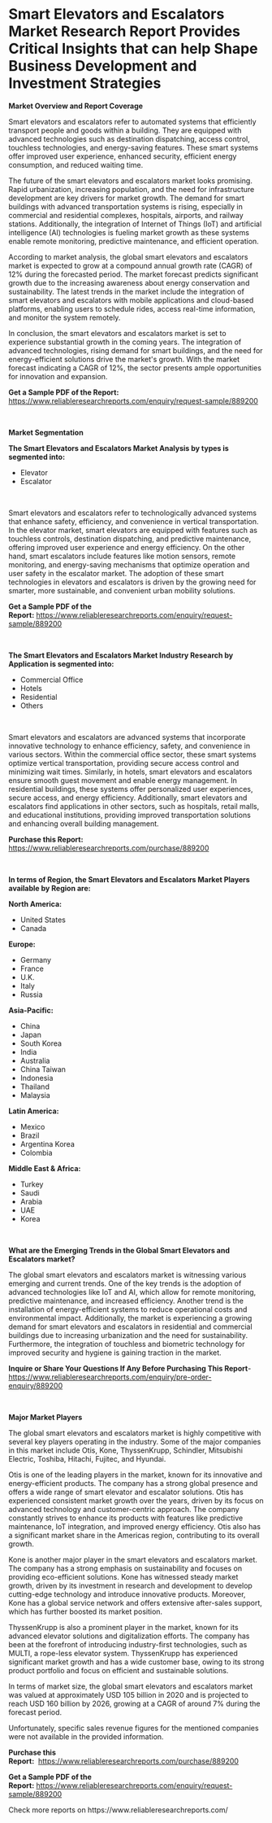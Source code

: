 <p><h1>Smart Elevators and Escalators Market Research Report Provides Critical Insights that can help Shape Business Development and Investment Strategies</h1></p><p><strong>Market Overview and Report Coverage</strong></p>
<p><p>Smart elevators and escalators refer to automated systems that efficiently transport people and goods within a building. They are equipped with advanced technologies such as destination dispatching, access control, touchless technologies, and energy-saving features. These smart systems offer improved user experience, enhanced security, efficient energy consumption, and reduced waiting time.</p><p>The future of the smart elevators and escalators market looks promising. Rapid urbanization, increasing population, and the need for infrastructure development are key drivers for market growth. The demand for smart buildings with advanced transportation systems is rising, especially in commercial and residential complexes, hospitals, airports, and railway stations. Additionally, the integration of Internet of Things (IoT) and artificial intelligence (AI) technologies is fueling market growth as these systems enable remote monitoring, predictive maintenance, and efficient operation.</p><p>According to market analysis, the global smart elevators and escalators market is expected to grow at a compound annual growth rate (CAGR) of 12% during the forecasted period. The market forecast predicts significant growth due to the increasing awareness about energy conservation and sustainability. The latest trends in the market include the integration of smart elevators and escalators with mobile applications and cloud-based platforms, enabling users to schedule rides, access real-time information, and monitor the system remotely.</p><p>In conclusion, the smart elevators and escalators market is set to experience substantial growth in the coming years. The integration of advanced technologies, rising demand for smart buildings, and the need for energy-efficient solutions drive the market's growth. With the market forecast indicating a CAGR of 12%, the sector presents ample opportunities for innovation and expansion.</p></p>
<p><strong>Get a Sample PDF of the Report:</strong> <a href="https://www.reliableresearchreports.com/enquiry/request-sample/889200">https://www.reliableresearchreports.com/enquiry/request-sample/889200</a></p>
<p>&nbsp;</p>
<p><strong>Market Segmentation</strong></p>
<p><strong>The Smart Elevators and Escalators Market Analysis by types is segmented into:</strong></p>
<p><ul><li>Elevator</li><li>Escalator</li></ul></p>
<p>&nbsp;</p>
<p><p>Smart elevators and escalators refer to technologically advanced systems that enhance safety, efficiency, and convenience in vertical transportation. In the elevator market, smart elevators are equipped with features such as touchless controls, destination dispatching, and predictive maintenance, offering improved user experience and energy efficiency. On the other hand, smart escalators include features like motion sensors, remote monitoring, and energy-saving mechanisms that optimize operation and user safety in the escalator market. The adoption of these smart technologies in elevators and escalators is driven by the growing need for smarter, more sustainable, and convenient urban mobility solutions.</p></p>
<p><strong>Get a Sample PDF of the Report:</strong>&nbsp;<a href="https://www.reliableresearchreports.com/enquiry/request-sample/889200">https://www.reliableresearchreports.com/enquiry/request-sample/889200</a></p>
<p>&nbsp;</p>
<p><strong>The Smart Elevators and Escalators Market Industry Research by Application is segmented into:</strong></p>
<p><ul><li>Commercial Office</li><li>Hotels</li><li>Residential</li><li>Others</li></ul></p>
<p>&nbsp;</p>
<p><p>Smart elevators and escalators are advanced systems that incorporate innovative technology to enhance efficiency, safety, and convenience in various sectors. Within the commercial office sector, these smart systems optimize vertical transportation, providing secure access control and minimizing wait times. Similarly, in hotels, smart elevators and escalators ensure smooth guest movement and enable energy management. In residential buildings, these systems offer personalized user experiences, secure access, and energy efficiency. Additionally, smart elevators and escalators find applications in other sectors, such as hospitals, retail malls, and educational institutions, providing improved transportation solutions and enhancing overall building management.</p></p>
<p><strong>Purchase this Report:</strong>&nbsp; <a href="https://www.reliableresearchreports.com/purchase/889200">https://www.reliableresearchreports.com/purchase/889200</a></p>
<p>&nbsp;</p>
<p><strong>In terms of Region, the Smart Elevators and Escalators Market Players available by Region are:</strong></p>
<p>
    <p> <strong> North America: </strong>
        <ul>
            <li>United States</li>
            <li>Canada</li>
        </ul>
        </p> 
    <p> <strong> Europe: </strong>
        <ul>
            <li>Germany</li>
            <li>France</li>
            <li>U.K.</li>
            <li>Italy</li>
            <li>Russia</li>
        </ul>
        </p> 
    <p> <strong> Asia-Pacific: </strong>
        <ul>
            <li>China</li>
            <li>Japan</li>
            <li>South Korea</li>
            <li>India</li>
            <li>Australia</li>
            <li>China Taiwan</li>
            <li>Indonesia</li>
            <li>Thailand</li>
            <li>Malaysia</li>
        </ul>
        </p> 
    <p> <strong> Latin America: </strong>
        <ul>
            <li>Mexico</li>
            <li>Brazil</li>
            <li>Argentina Korea</li>
            <li>Colombia</li>
        </ul>
        </p> 
    <p> <strong> Middle East & Africa: </strong>
        <ul>
            <li>Turkey</li>
            <li>Saudi</li>
            <li>Arabia</li>
            <li>UAE</li>
            <li>Korea</li>
        </ul>
    </p>
    </p>
<p>&nbsp;</p>
<p><strong>What are the Emerging Trends in the Global Smart Elevators and Escalators market?</strong></p>
<p><p>The global smart elevators and escalators market is witnessing various emerging and current trends. One of the key trends is the adoption of advanced technologies like IoT and AI, which allow for remote monitoring, predictive maintenance, and increased efficiency. Another trend is the installation of energy-efficient systems to reduce operational costs and environmental impact. Additionally, the market is experiencing a growing demand for smart elevators and escalators in residential and commercial buildings due to increasing urbanization and the need for sustainability. Furthermore, the integration of touchless and biometric technology for improved security and hygiene is gaining traction in the market.</p></p>
<p><strong>Inquire or Share Your Questions If Any Before Purchasing This Report</strong>- <a href="https://www.reliableresearchreports.com/enquiry/pre-order-enquiry/889200">https://www.reliableresearchreports.com/enquiry/pre-order-enquiry/889200</a></p>
<p>&nbsp;</p>
<p><strong>Major Market Players</strong></p>
<p><p>The global smart elevators and escalators market is highly competitive with several key players operating in the industry. Some of the major companies in this market include Otis, Kone, ThyssenKrupp, Schindler, Mitsubishi Electric, Toshiba, Hitachi, Fujitec, and Hyundai.</p><p>Otis is one of the leading players in the market, known for its innovative and energy-efficient products. The company has a strong global presence and offers a wide range of smart elevator and escalator solutions. Otis has experienced consistent market growth over the years, driven by its focus on advanced technology and customer-centric approach. The company constantly strives to enhance its products with features like predictive maintenance, IoT integration, and improved energy efficiency. Otis also has a significant market share in the Americas region, contributing to its overall growth.</p><p>Kone is another major player in the smart elevators and escalators market. The company has a strong emphasis on sustainability and focuses on providing eco-efficient solutions. Kone has witnessed steady market growth, driven by its investment in research and development to develop cutting-edge technology and introduce innovative products. Moreover, Kone has a global service network and offers extensive after-sales support, which has further boosted its market position.</p><p>ThyssenKrupp is also a prominent player in the market, known for its advanced elevator solutions and digitalization efforts. The company has been at the forefront of introducing industry-first technologies, such as MULTI, a rope-less elevator system. ThyssenKrupp has experienced significant market growth and has a wide customer base, owing to its strong product portfolio and focus on efficient and sustainable solutions.</p><p>In terms of market size, the global smart elevators and escalators market was valued at approximately USD 105 billion in 2020 and is projected to reach USD 160 billion by 2026, growing at a CAGR of around 7% during the forecast period.</p><p>Unfortunately, specific sales revenue figures for the mentioned companies were not available in the provided information.</p></p>
<p><strong>Purchase this Report:</strong>&nbsp;&nbsp;<a href="https://www.reliableresearchreports.com/purchase/889200">https://www.reliableresearchreports.com/purchase/889200</a></p>
<p></p>
<p><strong>Get a Sample PDF of the Report:</strong>&nbsp;<a href="https://www.reliableresearchreports.com/enquiry/request-sample/889200">https://www.reliableresearchreports.com/enquiry/request-sample/889200</a></p>
<p>Check more reports on https://www.reliableresearchreports.com/</p>
